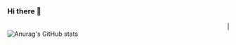 ### Hi there 👋
<marquee>:train:</marquee>
![Anurag's GitHub stats](https://github-readme-stats.vercel.app/api?username=briangicharu&count_private=true)
<!--
**BrianGicharu/BrianGicharu** is a ✨ _special_ ✨ repository because its `README.md` (this file) appears on your GitHub profile.

Here are some ideas to get you started:

- 🔭 I’m currently working on ...
- 🌱 I’m currently learning ...
- 👯 I’m looking to collaborate on ...
- 🤔 I’m looking for help with ...
- 💬 Ask me about ...
- 📫 How to reach me: ...
- 😄 Pronouns: ...
- ⚡ Fun fact: ...
-->
